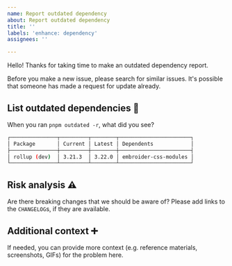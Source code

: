 ```yaml
---
name: Report outdated dependency
about: Report outdated dependency
title: ''
labels: 'enhance: dependency'
assignees: ''

---
```


Hello! Thanks for taking time to make an outdated dependency report.

Before you make a new issue, please search for similar issues. It's possible that someone has made a request for update already.


## List outdated dependencies 🔗

When you ran `pnpm outdated -r`, what did you see?

```sh
┌───────────────┬─────────┬────────┬───────────────────────┐
│ Package       │ Current │ Latest │ Dependents            │
├───────────────┼─────────┼────────┼───────────────────────┤
│ rollup (dev)  │ 3.21.3  │ 3.22.0 │ embroider-css-modules │
└───────────────┴─────────┴────────┴───────────────────────┘
```


## Risk analysis ⚠️

Are there breaking changes that we should be aware of? Please add links to the `CHANGELOG`s, if they are available.


## Additional context ➕

If needed, you can provide more context (e.g. reference materials, screenshots, GIFs) for the problem here.
